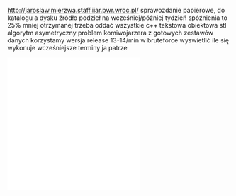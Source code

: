 
http://jaroslaw.mierzwa.staff.iiar.pwr.wroc.pl/
sprawozdanie papierowe, do katalogu a dysku źródło
podzieł na wcześniej/później
tydzień spóźnienia to 25% mniej otrzymanej
trzeba oddać wszystkie
c++ tekstowa obiektowa stl
algorytm asymetryczny problem komiwojarzera
z gotowych zestawów danych korzystamy
wersja release 
13-14/min w bruteforce
wyswietlić ile się wykonuje
wcześniejsze terminy ja patrze

![](/Notatki/Semestr%205/Projektowanie%20efektywnych%20algorytmów/Projekt/Projekt%201/pea_proj_intro_2024.pdf)
![](/Notatki/Semestr%205/Projektowanie%20efektywnych%20algorytmów/Projekt/Projekt%201/pea_proj1_jm_2024_v2.pdf)